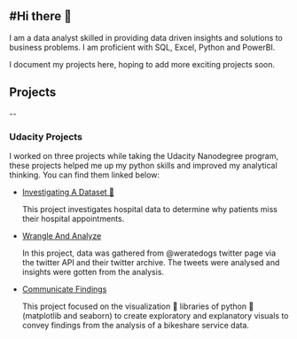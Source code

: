 #Hi there 👋
--
I am a data analyst skilled in providing data driven insights and solutions to business problems. I am proficient with SQL, Excel, Python and PowerBI.

I document my projects here, hoping to add more exciting projects soon.

## Projects
--
### Udacity Projects

I worked on three projects while taking the Udacity Nanodegree program, these projects helped me up my python skills and improved my analytical thinking. You can find them linked below:

- [Investigating A Dataset 🏥](https://github.com/funwarej/noshow_appointments)
  
  This project investigates hospital data to determine why patients miss their hospital appointments.
  
- [Wrangle And Analyze](https://github.com/funwarej/data_wrangling)
  
  In this project, data was gathered from @weratedogs twitter page via the twitter API and their twitter archive. The tweets were analysed and insights were gotten from the analysis.
  
- [Communicate Findings](https://github.com/funwarej/bikeshare_exploration)
  
  This project focused on the visualization 🌈 libraries of python 🐍 (matplotlib and seaborn) to create exploratory and explanatory visuals to convey findings from the analysis of a bikeshare service data.
